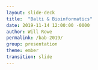 ```yaml
---
layout: slide-deck
title:  "Balti & Bioinformatics"
date: 2019-11-14 12:00:00 -0000
author: Will Rowe
permalink: /bab-2019/
group: presentation
theme: ember
transition: slide
---
```


<script type="text/template">

#### Nov 2019

***

# GROOT & the WASP
### WebAssembly Ports For Lightweight & Accessible Bioinformatics Apps

***

<br/>slides: [willrowe.net/bab-2019](https://willrowe.net/bab-2019) | twitter: [wil_rowe](https://twitter.com/wil_rowe)

----

What is WebAssembly?

----

"WebAssembly (abbreviated Wasm) is a binary instruction format for a stack-based virtual machine."

<br/>
<div align="right">
<i>webassembly.org<i/>
<div/>

---

WebAssembly is a way to take code in **any programming language** and run it **in a web browser**

---

* Efficient and fast
  * WebAssembly aims to execute at native speed

* Safe
  * memory-safe, sandboxed execution environment
  * enforce the same-origin and permissions security policies of the browser

* Open and debuggable
  * designed to be pretty-printed in a textual format for debugging, testing, experimenting, optimizing, learning, teaching, and writing programs by hand

* Part of the open web platform
  * designed to maintain the versionless, feature-tested, and backwards-compatible nature of the web
  * modules will be able to call into and out of the JavaScript context and access browser functionality through the same Web APIs accessible from JavaScript

----

Why use WebAssembly for bioinformatics?

----

* accessibility
  * an alternative to the command line

* privacy
  * you don't have to upload your sequencing data anywhere

* portability
  * runs in any (big four) browser

* maintainability
  * don't need multiple codebases (one for web, one for CLI)
  * no web server requirements (API, server etc.)

---

### Some examples

***

* Luiz Irber has a great [blog post](https://blog.luizirber.org/2018/08/27/sourmash-wasm/) on porting [sourmash](https://github.com/dib-lab/sourmash) to Wasm

* [Chromatic](https://www.ncbi.nlm.nih.gov/pmc/articles/PMC5987889/) is a web app for visual inspection of genomic variation

* a company called Invitae made a [seqtk](https://github.com/lh3/seqtk) port and wrote a [blog post](https://www.smashingmagazine.com/2019/04/webassembly-speed-web-app/)

---

<img src="https://cloud.netlifyusercontent.com/assets/344dbf88-fdf9-42bb-adb4-46f01eedd629/41d4b2ef-fa85-4a1f-ba23-f4abbbf44ac4/webassembly-speed-web-app6.png" width="80%">

> Invitae ported seqtk to Wasm to improve upon their javascript FASTQ parser ([source](https://www.smashingmagazine.com/2019/04/webassembly-speed-web-app/))

---

<img src="https://pbs.twimg.com/media/D1nMnxxWkAAvZcq?format=jpg&name=large" width="60%">

> [ensemble, twitter](https://twitter.com/ensembl/status/1106140169575514113?ref_src=twsrc%5Etfw)

----

How....

----

![](https://www.sitepen.com/blog/wp-content/uploads/2018/12/go_blog3.png)

> source: [sitepen](https://www.sitepen.com/blog/compiling-go-to-webassembly/)

----

program:

```go
package main
 
import "fmt"
 
func main() {
    fmt.Println("Hello, World!")
}
```

compile:

```bash
GOOS=js GOARCH=wasm go build -o main.wasm
```

----

<section data-background-image="{{site.url}}/_slides/slide-data/melb-2018/comic-strip-2.png" data-background-size="contain" background-repeat="no-repeat"><h2></h2></section>

----

***

### Indexed variation graphs: [indexing]()

***

* A gene database is clustered, then converted to variation graphs

* Graph traversals are windowed and decomposed to k-mer sets

* A [MinHash sketch]() is kept for each window of a graph traversal

![groot-figure-1a]({{site.url}}/_slides/slide-data/iror/figure-1a.png)

> [Rowe, WPM et al. Indexed variation graphs for efficient and accurate resistome profiling. Bioinformatics 2018](https://doi.org/10.1093/bioinformatics/bty387)

---

***

### Indexed variation graphs: [seeding]()

***

* Query reads are quality checked, trimmed and sketched (KMV MinHash)

* The read sketch is queried against the index using additional [Locality Sensitive Hashing]()

* Seeds are determined using ranked [Jaccard Similarity]() estimates

![groot-figure-1b]({{site.url}}/_slides/slide-data/iror/figure-1b.png)

---

***

### Indexed variation graphs: [aligning]()

***

* Assumption: majority of reads do not contain novel SNPs or errors

* Hierarchical local alignment
 - exact match > shuffled seed > gapped-end alignment

* Score traversal to classify an alignment (unique, perfect etc.)

![groot-figure-1c]({{site.url}}/_slides/slide-data/iror/figure-1c.png)

----

### Difficulties

***

* kept running into memory limitations
  * index loading
  * restricted to <1GB FASTQs

* couldn't expose all functionality

* more JavaScript than I would like

* breaking changes from Go
  * Wasm still experimental

----

<iframe src="https://giphy.com/embed/7UL2HdkAtRH8Y" width="960" height="402" frameBorder="0" class="giphy-embed" allowFullScreen></iframe>

----

### Fixes

***

* improved memory usage
  * swapped index serialisation (messagepack -> protobuf)
  * found embarassing concurrency bugs (mem bound go routines -> workerpool)

* changed algorithms
  * containment search (allows longer + variable read lengths)
  * approximate weighting of graphs, based on sketch containment
  * replaced exact alignment with expectation maximization

* more JavaScript than I would like
  * sucked it up

* breaking changes from Go
  * Wasm still experimental

----

<iframe src="https://giphy.com/embed/J6VR03Q4GRO12" width="960" height="398" frameBorder="0" class="giphy-embed" allowFullScreen></iframe>

----

<img src="https://raw.githubusercontent.com/will-rowe/baby-groot/master/misc/baby-groot-logo.png" width="30%">

[G]()raphing [R]()esistance [O]()ut [O]()f me[T]()agenomes

& the [W]()eb[AS]()sembly [P]()ort

> [github.com/will-rowe/groot](https://github.com/will-rowe/baby-groot) | [willrowe.net/baby-groot](https://willrowe.net/baby-groot)

----

All good?

----

### Conclusions so far

***

* not all software suited to Wasm

* Wasm side of things is easier than the JavaScript

* currently restricted to single threads
  * multi thread support coming?

* restrictive memory limits (for Go)

* Go's support is still experimental, so there may be breaking changes yet to come

----

![]({{site.url}}/_slides/slide-data/bab-2019/balti-and-binfies-2019.png)

</script>

</script>
<section>
    <pre><code data-trim data-noescape>
    </code></pre>
</section>
